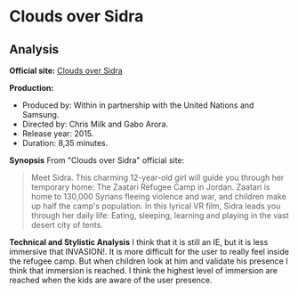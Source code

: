 # Clouds over Sidra

## Analysis

**Official site:** [Clouds over Sidra](https://www.with.in/watch/clouds-over-sidra/)

**Production:**
- Produced by: Within in partnership with the United Nations and Samsung.
- Directed by: Chris Milk and Gabo Arora.
- Release year: 2015.
- Duration: 8,35 minutes.

**Synopsis**
From "Clouds over Sidra" official site:
> Meet Sidra. This charming 12-year-old girl will guide you through her temporary home: The Zaatari Refugee Camp in Jordan. Zaatari is home to 130,000 Syrians fleeing violence
> and war, and children make up half the camp's population. In this lyrical VR film, Sidra leads you through her daily life: Eating, sleeping, learning and playing in the vast
> desert city of tents.

**Technical and Stylistic Analysis**
I think that it is still an IE, but it is less immersive that INVASION!. It is more difficult for the user to really feel inside the refugee camp. But when children look at
him and validate his presence I think that immersion is reached.
I think the highest level of immersion are reached when the kids are aware of the user presence.

 
